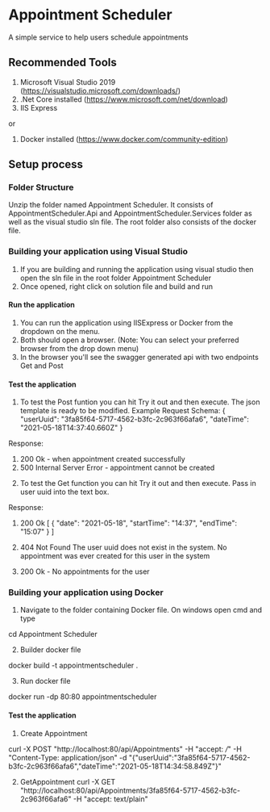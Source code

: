 # Appointment Scheduler
A simple service to help users schedule appointments

## Recommended Tools
1. Microsoft Visual Studio 2019 (https://visualstudio.microsoft.com/downloads/)
2. .Net Core installed (https://www.microsoft.com/net/download)
3. IIS Express

or

1. Docker installed (https://www.docker.com/community-edition)

## Setup process

### Folder Structure
Unzip the folder named Appointment Scheduler. It consists of AppointmentScheduler.Api and AppointmentScheduler.Services folder as well as the visual studio sln file. The root folder also consists of the docker file.

### Building your application using Visual Studio
1. If you are building and running the application using visual studio then open the sln file in the root folder Appointment Scheduler
2. Once opened, right click on solution file and build and run

#### Run the application
1. You can run the application using IISExpress or Docker from the dropdown on the menu. 
2. Both should open a browser. (Note: You can select your preferred browser from the drop down menu)
3. In the browser you'll see the swagger generated api with two endpoints Get and Post

#### Test the application

1. To test the Post funtion you can hit Try it out and then execute. The json template is ready to be modified. 
Example Request Schema:
{
  "userUuid": "3fa85f64-5717-4562-b3fc-2c963f66afa6",
  "dateTime": "2021-05-18T14:37:40.660Z"
}

Response:
1) 200 Ok - when appointment created successfully
2) 500 Internal Server Error - appointment cannot be created 

2. To test the Get function you can hit Try it out and then execute. Pass in user uuid into the text box.

Response:
1. 200 Ok
[
  {
    "date": "2021-05-18",
    "startTime": "14:37",
    "endTime": "15:07"
  }
]

2. 404 Not Found
The user uuid does not exist in the system. No appointment was ever created for this user in the system

3. 200 Ok - No appointments for the user


### Building your application using Docker

1. Navigate to the folder containing Docker file. On windows open cmd and type

cd Appointment Scheduler

2. Builder docker file

docker build -t appointmentscheduler .

3. Run docker file

docker run -dp 80:80 appointmentscheduler

#### Test the application

1. Create Appointment

curl -X POST "http://localhost:80/api/Appointments" -H  "accept: */*" -H  "Content-Type: application/json" -d "{\"userUuid\":\"3fa85f64-5717-4562-b3fc-2c963f66afa6\",\"dateTime\":\"2021-05-18T14:34:58.849Z\"}"


2. GetAppointment
curl -X GET "http://localhost:80/api/Appointments/3fa85f64-5717-4562-b3fc-2c963f66afa6" -H  "accept: text/plain"

